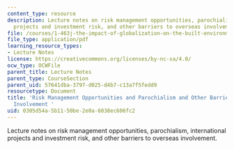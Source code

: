 ```yaml
---
content_type: resource
description: Lecture notes on risk management opportunities, parochialism, international
  projects and investment risk, and other barriers to overseas involvement.
file: /courses/1-463j-the-impact-of-globalization-on-the-built-environment-fall-2009/0305d54a5b1150be2e0a6038ec606fc2_MIT1_463JF09_notes09.pdf
file_type: application/pdf
learning_resource_types:
- Lecture Notes
license: https://creativecommons.org/licenses/by-nc-sa/4.0/
ocw_type: OCWFile
parent_title: Lecture Notes
parent_type: CourseSection
parent_uid: 57641dba-3797-d025-d4b7-c13a7f5fedd9
resourcetype: Document
title: 'Risk Management Opportunities and Parochialism and Other Barriers to Overseas
  Involvement '
uid: 0305d54a-5b11-50be-2e0a-6038ec606fc2
---
```

Lecture notes on risk management opportunities, parochialism, international projects and investment risk, and other barriers to overseas involvement.